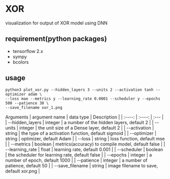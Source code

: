 # XOR
visualization for output of XOR model using DNN 

## requirement(python packages)
- tensorflow 2.x
- sympy
- bcolors

## usage
```shell
python3 plot_xor.py --hidden_layers 3 --units 2 --activation tanh --optimizer adam \
--loss mae --metrics y --learning_rate 0.0001 --scheduler y --epochs 500 --patience 30 \
--save_filename xor_1.png 
```
Arguments
| argument name   |  data type   | Description                                         |
| :----:          | :----:       | :---                                                |
| --hidden_layers | integer      | a number of the hidden layers, default 2            |
| --units         | integer      | the unit size of a Dense layer, default 2           |
| --activation    | string       | the type of a activation function, default sigmoid  |
| --optimizer     | string       | optimizer, default Adam                             |
| --loss          | string       | loss function, default mse                          |
| --metrics       | boolean      | metrics(accuracy) to compile model, default false   |
| --learning_rate | float        | learning rate, default 0.001                        |
| --scheduler     | boolean      | the scheduler for learning rate, default false      |
| --epochs        | integer      | a number of epoch, default 1000                     |
| --patience      | integer      | a number of patience, default 50                    |
| --save_filename | string       | image filename to save, default xor.png             |
